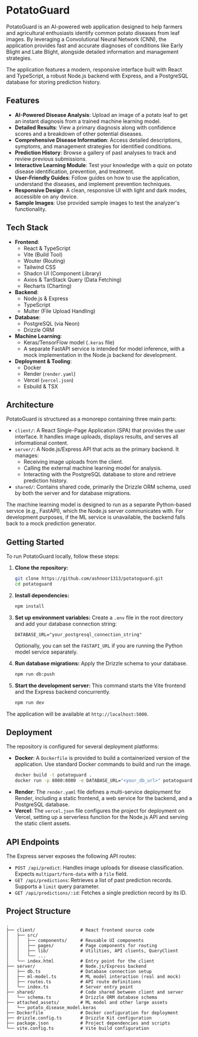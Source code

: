 # PotatoGuard

PotatoGuard is an AI-powered web application designed to help farmers and agricultural enthusiasts identify common potato diseases from leaf images. By leveraging a Convolutional Neural Network (CNN), the application provides fast and accurate diagnoses of conditions like Early Blight and Late Blight, alongside detailed information and management strategies.

The application features a modern, responsive interface built with React and TypeScript, a robust Node.js backend with Express, and a PostgreSQL database for storing prediction history.

## Features

-   **AI-Powered Disease Analysis**: Upload an image of a potato leaf to get an instant diagnosis from a trained machine learning model.
-   **Detailed Results**: View a primary diagnosis along with confidence scores and a breakdown of other potential diseases.
-   **Comprehensive Disease Information**: Access detailed descriptions, symptoms, and management strategies for identified conditions.
-   **Prediction History**: Browse a gallery of past analyses to track and review previous submissions.
-   **Interactive Learning Module**: Test your knowledge with a quiz on potato disease identification, prevention, and treatment.
-   **User-Friendly Guides**: Follow guides on how to use the application, understand the diseases, and implement prevention techniques.
-   **Responsive Design**: A clean, responsive UI with light and dark modes, accessible on any device.
-   **Sample Images**: Use provided sample images to test the analyzer's functionality.

## Tech Stack

-   **Frontend**:
    -   React & TypeScript
    -   Vite (Build Tool)
    -   Wouter (Routing)
    -   Tailwind CSS
    -   Shadcn UI (Component Library)
    -   Axios & TanStack Query (Data Fetching)
    -   Recharts (Charting)
-   **Backend**:
    -   Node.js & Express
    -   TypeScript
    -   Multer (File Upload Handling)
-   **Database**:
    -   PostgreSQL (via Neon)
    -   Drizzle ORM
-   **Machine Learning**:
    -   Keras/TensorFlow model (`.keras` file)
    -   A separate FastAPI service is intended for model inference, with a mock implementation in the Node.js backend for development.
-   **Deployment & Tooling**:
    -   Docker
    -   Render (`render.yaml`)
    -   Vercel (`vercel.json`)
    -   Esbuild & TSX

## Architecture

PotatoGuard is structured as a monorepo containing three main parts:

-   `client/`: A React Single-Page Application (SPA) that provides the user interface. It handles image uploads, displays results, and serves all informational content.
-   `server/`: A Node.js/Express API that acts as the primary backend. It manages:
    -   Receiving image uploads from the client.
    -   Calling the external machine learning model for analysis.
    -   Interacting with the PostgreSQL database to store and retrieve prediction history.
-   `shared/`: Contains shared code, primarily the Drizzle ORM schema, used by both the server and for database migrations.

The machine learning model is designed to run as a separate Python-based service (e.g., FastAPI), which the Node.js server communicates with. For development purposes, if the ML service is unavailable, the backend falls back to a mock prediction generator.

## Getting Started

To run PotatoGuard locally, follow these steps:

1.  **Clone the repository:**
    ```bash
    git clone https://github.com/ashnoor1313/potatoguard.git
    cd potatoguard
    ```

2.  **Install dependencies:**
    ```bash
    npm install
    ```

3.  **Set up environment variables:**
    Create a `.env` file in the root directory and add your database connection string:
    ```env
    DATABASE_URL="your_postgresql_connection_string"
    ```
    Optionally, you can set the `FASTAPI_URL` if you are running the Python model service separately.

4.  **Run database migrations:**
    Apply the Drizzle schema to your database.
    ```bash
    npm run db:push
    ```

5.  **Start the development server:**
    This command starts the Vite frontend and the Express backend concurrently.
    ```bash
    npm run dev
    ```

The application will be available at `http://localhost:5000`.

## Deployment

The repository is configured for several deployment platforms:

-   **Docker**: A `Dockerfile` is provided to build a containerized version of the application. Use standard Docker commands to build and run the image.
    ```bash
    docker build -t potatoguard .
    docker run -p 8080:8080 -e DATABASE_URL="<your_db_url>" potatoguard
    ```
-   **Render**: The `render.yaml` file defines a multi-service deployment for Render, including a static frontend, a web service for the backend, and a PostgreSQL database.
-   **Vercel**: The `vercel.json` file configures the project for deployment on Vercel, setting up a serverless function for the Node.js API and serving the static client assets.

## API Endpoints

The Express server exposes the following API routes:

-   `POST /api/predict`: Handles image uploads for disease classification. Expects `multipart/form-data` with a `file` field.
-   `GET /api/predictions`: Retrieves a list of past prediction records. Supports a `limit` query parameter.
-   `GET /api/predictions/:id`: Fetches a single prediction record by its ID.

## Project Structure

```
.
├── client/                 # React frontend source code
│   ├── src/
│   │   ├── components/     # Reusable UI components
│   │   ├── pages/          # Page components for routing
│   │   ├── lib/            # Utilities, API clients, QueryClient
│   │   └── ...
│   └── index.html          # Entry point for the client
├── server/                 # Node.js/Express backend
│   ├── db.ts               # Database connection setup
│   ├── ml-model.ts         # ML model interaction (real and mock)
│   ├── routes.ts           # API route definitions
│   └── index.ts            # Server entry point
├── shared/                 # Code shared between client and server
│   └── schema.ts           # Drizzle ORM database schema
├── attached_assets/        # ML model and other large assets
│   └── potato_disease_model.keras
├── Dockerfile              # Docker configuration for deployment
├── drizzle.config.ts       # Drizzle Kit configuration
├── package.json            # Project dependencies and scripts
└── vite.config.ts          # Vite build configuration
